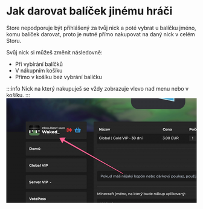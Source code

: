 # Jak darovat balíček jinému hráči

Store nepodporuje být přihlášený za tvůj nick a poté vybrat u balíčku jméno, komu balíček darovat, proto je nutné přímo nakupovat na daný nick v celém Storu.

Svůj nick si můžeš změnit následovně:
- Při vybírání balíčků
- V nákupním košíku
- Přímo v košíku bez vybrání balíčku

:::info
Nick na který nakupuješ se vždy zobrazuje vlevo nad menu nebo v košíku.
:::
![](./../../assets/store_nick.png)